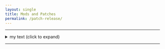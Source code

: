 ```yaml
---
layout: single
title: Mods and Patches
permalink: /patch-release/
---
```


***

<details>
<summary> my text (click to expand) </summary>

Text

</details>

***
